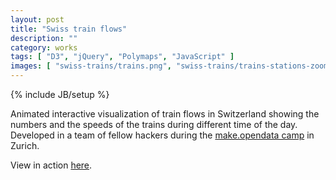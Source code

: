 ```yaml
---
layout: post
title: "Swiss train flows"
description: ""
category: works
tags: [ "D3", "jQuery", "Polymaps", "JavaScript" ]
images: [ "swiss-trains/trains.png", "swiss-trains/trains-stations-zoom1.png", "swiss-trains/trains-stations-zoom2.png" ]
---
```

{% include JB/setup %}


Animated interactive visualization of train flows in Switzerland showing the numbers and the speeds of the trains during different time of the day.
Developed in a team of fellow hackers during the [make.opendata camp](http://make.opendata.ch/)  in Zurich.

View in action [here](http://flows.transport.opendata.ch/).

